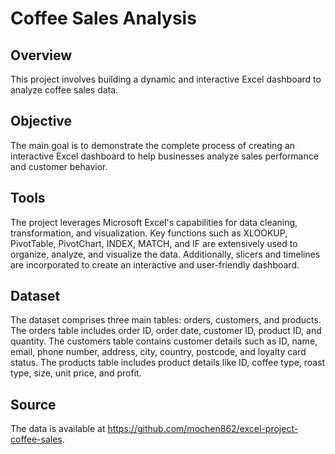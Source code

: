 # Coffee Sales Analysis

## Overview
This project involves building a dynamic and interactive Excel dashboard to analyze coffee sales data.

## Objective
The main goal is to demonstrate the complete process of creating an interactive Excel dashboard to help businesses analyze sales performance and customer behavior.

## Tools
The project leverages Microsoft Excel's capabilities for data cleaning, transformation, and visualization. Key functions such as XLOOKUP, PivotTable, PivotChart, INDEX, MATCH, and IF are extensively used to organize, analyze, and visualize the data. Additionally, slicers and timelines are incorporated to create an interactive and user-friendly dashboard.

## Dataset
The dataset comprises three main tables: orders, customers, and products. The orders table includes order ID, order date, customer ID, product ID, and quantity. The customers table contains customer details such as ID, name, email, phone number, address, city, country, postcode, and loyalty card status. The products table includes product details like ID, coffee type, roast type, size, unit price, and profit.

## Source
The data is available at https://github.com/mochen862/excel-project-coffee-sales.
